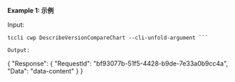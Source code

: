 **Example 1: 示例**



Input: 

```
tccli cwp DescribeVersionCompareChart --cli-unfold-argument ```

Output: 
```
{
    "Response": {
        "RequestId": "bf93077b-51f5-4428-b9de-7e33a0b9cc4a",
        "Data": "data-content"
    }
}
```

